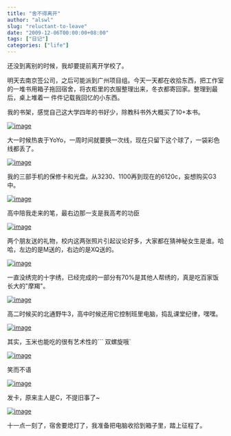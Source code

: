 ```yaml
---
title: "舍不得离开"
author: "alswl"
slug: "reluctant-to-leave"
date: "2009-12-06T00:00:00+08:00"
tags: ["日记"]
categories: ["life"]
---
```


还没到离别的时候，我却要提前离开学校了。

明天去南京签公司，之后可能派到广州项目组。今天一天都在收拾东西，把工作室的一堆书用箱子拖回宿舍，将衣柜里的衣服整理出来，冬衣都寄回家。整理到最后，桌上堆着一
件件记载我回忆的小东西。

我的书架，感觉自己这大学四年的书好少，除教科书外大概买了10+本书。

[![image](../../static/images/upload_dropbox/200912/books.jpg) ](../../static/images/upload_dropbox/200912/books.jpg)

大一时候热衷于YoYo，一周时间就要换一次线，现在只留下这个球了，一袋彩色线都丢了。

[![image](../../static/images/upload_dropbox/200912/yoyo.jpg)](../../static/images/upload_dropbox/200912/yoyo.jpg)

我的三部手机的保修卡和光盘。从3230、1100再到现在的6120c，妄想购买G3中。

[![image](../../static/images/upload_dropbox/200912/phone.jpg)](../../static/images/upload_dropbox/200912/phone.jpg)

高中陪我走来的笔，最右边那一支是我高考的功臣

[![image](../../static/images/upload_dropbox/200912/pen.jpg)](../../static/images/upload_dropbox/200912/pen.jpg)

两个朋友送的礼物，校内这两张照片引起议论好多，大家都在猜神秘女生是谁。哈哈，左边的是M送的，右边的是XQ送的。

[![image](../../static/images/upload_dropbox/200912/scarf.jpg)](../../static/images/upload_dropbox/200912/scarf.jpg)

一直没绣完的十字绣，已经完成的一部分有70%是其他人帮绣的，真是吃百家饭长大的"摩羯"。

[![image](../../static/images/upload_dropbox/200912/cross_stitch.jpg)](../../static/images/upload_dropbox/200912/cross_stitch.jpg)

高二时候买的北通野牛3，高中时候还用它控制班里电脑，捣乱课堂纪律，嘿嘿。

[![image](../../static/images/upload_dropbox/200912/joy_stick.jpg)](../../static/images/upload_dropbox/200912/joy_stick.jpg)

其实，玉米也能吃的很有艺术性的``` 双螺旋哦`

[![image](../../static/images/upload_dropbox/200912/corn.jpg)](../../static/images/upload_dropbox/200912/corn.jpg)

笑而不语

[![image](../../static/images/upload_dropbox/200912/cheat.jpg)](../../static/images/upload_dropbox/200912/cheat.jpg)

发卡，原来主人是C，不提旧事了~

[![image](../../static/images/upload_dropbox/200912/hairpin.jpg)](../../static/images/upload_dropbox/200912/hairpin.jpg)

十一点一刻了，宿舍要熄灯了，我准备把电脑收拾到箱子里，踏上征程了。

